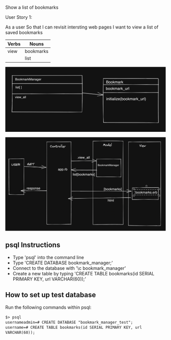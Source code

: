 Show a list of bookmarks

User Story 1:

As a user
So that I can revisit intersting web pages 
I want to view a list of saved bookmarks

| Verbs       | Nouns       |
| ----------- | ----------- |
| view        | bookmarks   |
|             | list        |

![](./class_model.png)

![](./domain_model.png)


psql Instructions
-----------------
* Type 'psql' into the command line
* Type 'CREATE DATABASE bookmark_manager;'
* Connect to the database with '\c bookmark_manager'
* Create a new table by typing 'CREATE TABLE bookmarks(id SERIAL PRIMARY KEY, url VARCHAR(60));'

## How to set up test database
Run the following commands within psql:
~~~~
$> psql
usernameadmin=# CREATE DATABASE "bookmark_manager_test";
username=# CREATE TABLE bookmarks(id SERIAL PRIMARY KEY, url VARCHAR(60));
~~~~